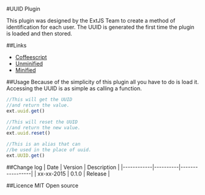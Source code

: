 #UUID Plugin

This plugin was designed by the ExtJS Team to create a method of identification for each user.  The UUID is generated the first time the plugin is loaded and then stored.

##Links
* [Coffeescript](http://code.ext-js.org/plugins/uuid/uuid.coffee)
* [Unminified](http://code.ext-js.org/plugins/uuid/uuid.js)
* [Minified](http://code.ext-js.org/plugins/uuid/uuid.min.js)

##Usage
Because of the simplicity of this plugin all you have to do is load it. Accessing the UUID is as simple as calling a function.

```javascript
//This will get the UUID
//and return the value.
ext.uuid.get()

//This will reset the UUID
//and return the new value.
ext.uuid.reset()

//This is an alias that can
//be used in the place of uuid.
ext.UUID.get()
```

##Change log
| Date       | Version  | Description     |
|------------|----------|-----------------|
| xx-xx-2015 |  0.1.0   | Release         |

##Licence
MIT Open source
